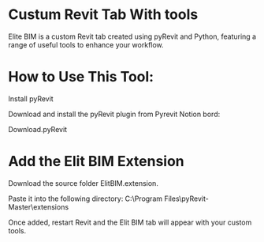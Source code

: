 # Custum Revit Tab With tools
Elite BIM is a custom Revit tab created using pyRevit and Python, featuring a range of useful tools to enhance your workflow.

# How to Use This Tool:
Install pyRevit

Download and install the pyRevit plugin from Pyrevit Notion bord:

Download.pyRevit

# Add the Elit BIM Extension

Download the source folder ElitBIM.extension.

Paste it into the following directory:
C:\Program Files\pyRevit-Master\extensions

Once added, restart Revit and the Elit BIM tab will appear with your custom tools.
